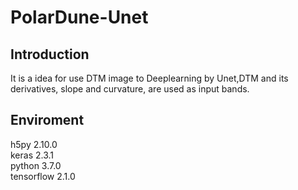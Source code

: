 # PolarDune-Unet
## Introduction
  It is a idea for use DTM image to Deeplearning by Unet,DTM and its derivatives, slope and curvature, are used as input bands.

## Enviroment
 h5py 2.10.0 <br>
 keras 2.3.1 <br>
 python 3.7.0 <br>
 tensorflow 2.1.0 <br>


 
